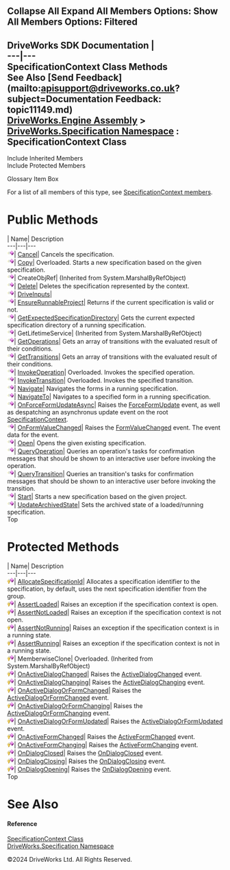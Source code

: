       

 Collapse All Expand All  Members Options: Show All  Members Options: Filtered   
---  
DriveWorks SDK Documentation  |   
---|---  
SpecificationContext Class Methods   
See Also [Send Feedback](mailto:apisupport@driveworks.co.uk?subject=Documentation Feedback: topic11149.md)  
[DriveWorks.Engine Assembly](topic2156.md) > [DriveWorks.Specification Namespace](topic10764.md) : SpecificationContext Class  
---  
  
Include Inherited Members    
Include Protected Members    


Glossary Item Box

For a list of all members of this type, see [SpecificationContext members](topic11150.md).

# Public Methods

| Name| Description  
---|---|---  
![Public Method](dotnetimages/publicMethod.gif)| [Cancel](topic11160.md)| Cancels the specification.   
![Public Method](dotnetimages/publicMethod.gif)| [Copy](topic11161.md)| Overloaded. Starts a new specification based on the given specification.   
![Public Method](dotnetimages/publicMethod.gif)| CreateObjRef|  (Inherited from System.MarshalByRefObject)  
![Public Method](dotnetimages/publicMethod.gif)| [Delete](topic11164.md)| Deletes the specification represented by the context.   
![Public Method](dotnetimages/publicMethod.gif)| [DriveInputs](topic11165.md)|   
![Public Method](dotnetimages/publicMethod.gif)| [EnsureRunnableProject](topic11166.md)| Returns if the current specification is valid or not.   
![Public Method](dotnetimages/publicMethod.gif)| [GetExpectedSpecificationDirectory](topic11167.md)| Gets the current expected specification directory of a running specification.   
![Public Method](dotnetimages/publicMethod.gif)| GetLifetimeService|  (Inherited from System.MarshalByRefObject)  
![Public Method](dotnetimages/publicMethod.gif)| [GetOperations](topic11168.md)| Gets an array of transitions with the evaluated result of their conditions.   
![Public Method](dotnetimages/publicMethod.gif)| [GetTransitions](topic11169.md)| Gets an array of transitions with the evaluated result of their conditions.   
![Public Method](dotnetimages/publicMethod.gif)| [InvokeOperation](topic11170.md)| Overloaded. Invokes the specified operation.   
![Public Method](dotnetimages/publicMethod.gif)| [InvokeTransition](topic11173.md)| Overloaded. Invokes the specified transition.   
![Public Method](dotnetimages/publicMethod.gif)| [Navigate](topic11176.md)| Navigates the forms in a running specification.   
![Public Method](dotnetimages/publicMethod.gif)| [NavigateTo](topic11177.md)| Navigates to a specified form in a running specification.   
![Public Method](dotnetimages/publicMethod.gif)| [OnForceFormUpdateAsync](topic11188.md)| Raises the [ForceFormUpdate](topic11258.md) event, as well as despatching an asynchronus update event on the root [SpecificationContext](topic11149.md).   
![Public Method](dotnetimages/publicMethod.gif)| [OnFormValueChanged](topic11189.md)| Raises the [FormValueChanged](topic11259.md) event. The event data for the event.   
![Public Method](dotnetimages/publicMethod.gif)| [Open](topic11190.md)| Opens the given existing specification.   
![Public Method](dotnetimages/publicMethod.gif)| [QueryOperation](topic11191.md)| Queries an operation's tasks for confirmation messages that should be shown to an interactive user before invoking the operation.   
![Public Method](dotnetimages/publicMethod.gif)| [QueryTransition](topic11192.md)| Queries an transition's tasks for confirmation messages that should be shown to an interactive user before invoking the transition.   
![Public Method](dotnetimages/publicMethod.gif)| [Start](topic11193.md)| Starts a new specification based on the given project.   
![Public Method](dotnetimages/publicMethod.gif)| [UpdateArchivedState](topic11194.md)| Sets the archived state of a loaded/running specification.   
Top

# Protected Methods

| Name| Description  
---|---|---  
![Protected Method](dotnetimages/protectedMethod.gif)| [AllocateSpecificationId](topic11155.md)| Allocates a specification identifier to the specification, by default, uses the next specification identifier from the group.   
![Protected Method](dotnetimages/protectedMethod.gif)| [AssertLoaded](topic11156.md)| Raises an exception if the specification context is open.   
![Protected Method](dotnetimages/protectedMethod.gif)| [AssertNotLoaded](topic11157.md)| Raises an exception if the specification context is not open.   
![Protected Method](dotnetimages/protectedMethod.gif)| [AssertNotRunning](topic11158.md)| Raises an exception if the specification context is in a running state.   
![Protected Method](dotnetimages/protectedMethod.gif)| [AssertRunning](topic11159.md)| Raises an exception if the specification context is not in a running state.   
![Protected Method](dotnetimages/protectedMethod.gif)| MemberwiseClone| Overloaded. (Inherited from System.MarshalByRefObject)  
![Protected Method](dotnetimages/protectedMethod.gif)| [OnActiveDialogChanged](topic11178.md)| Raises the [ActiveDialogChanged](topic11237.md) event.   
![Protected Method](dotnetimages/protectedMethod.gif)| [OnActiveDialogChanging](topic11179.md)| Raises the [ActiveDialogChanging](topic11238.md) event.   
![Protected Method](dotnetimages/protectedMethod.gif)| [OnActiveDialogOrFormChanged](topic11180.md)| Raises the [ActiveDialogOrFormChanged](topic11239.md) event.   
![Protected Method](dotnetimages/protectedMethod.gif)| [OnActiveDialogOrFormChanging](topic11181.md)| Raises the [ActiveDialogOrFormChanging](topic11240.md) event.   
![Protected Method](dotnetimages/protectedMethod.gif)| [OnActiveDialogOrFormUpdated](topic11182.md)| Raises the [ActiveDialogOrFormUpdated](topic11241.md) event.   
![Protected Method](dotnetimages/protectedMethod.gif)| [OnActiveFormChanged](topic11183.md)| Raises the [ActiveFormChanged](topic11242.md) event.   
![Protected Method](dotnetimages/protectedMethod.gif)| [OnActiveFormChanging](topic11184.md)| Raises the [ActiveFormChanging](topic11243.md) event.   
![Protected Method](dotnetimages/protectedMethod.gif)| [OnDialogClosed](topic11185.md)| Raises the [OnDialogClosed](topic11185.md) event.   
![Protected Method](dotnetimages/protectedMethod.gif)| [OnDialogClosing](topic11186.md)| Raises the [OnDialogClosing](topic11186.md) event.   
![Protected Method](dotnetimages/protectedMethod.gif)| [OnDialogOpening](topic11187.md)| Raises the [OnDialogOpening](topic11187.md) event.   
Top

# See Also

#### Reference

[SpecificationContext Class](topic11149.md)   
[DriveWorks.Specification Namespace](topic10764.md)

©2024 DriveWorks Ltd. All Rights Reserved.
